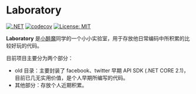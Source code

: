# Laboratory

[![.NET](https://github.com/larymao/laboratory/actions/workflows/ci.yml/badge.svg)](https://github.com/larymao/laboratory/actions/workflows/ci.yml) [![codecov](https://codecov.io/gh/larymao/laboratory/graph/badge.svg?token=FEW6BGBKE9)](https://codecov.io/gh/larymao/laboratory) [![License: MIT](https://img.shields.io/badge/License-MIT-yellow.svg)](https://github.com/larymao/laboratory/blob/master/LICENSE)

**Laboratory** 是[小醉魔](https://lary.me)同学的一个小小实验室，用于存放他日常编码中所积累的比较好玩的代码。

目前项目主要分为两个部分：
- old 目录：主要封装了 facebook、twitter 早期 API SDK (.NET CORE 2.1)，目前已几无实用价值，是个人早期所编写的代码。
- 其他部分：存放个人近期积累。